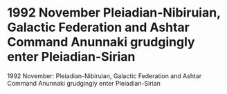 # 1992 November Pleiadian-Nibiruian, Galactic Federation and Ashtar Command Anunnaki grudgingly enter Pleiadian-Sirian

1992 November: Pleiadian-Nibiruian, Galactic Federation and Ashtar Command Anunnaki grudgingly enter Pleiadian-Sirian